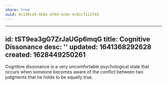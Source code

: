 ```yaml
---
share: true
uuid: 8c198cdd-4b8e-4784-ac8e-4c02cf113f49
---
```

---
id: tST9ea3gG7ZrJaUGp6mqG
title: Cognitive Dissonance
desc: ''
updated: 1641368292628
created: 1628449250261
---

Cognitive dissonance is a very uncomfortable psychological state that occurs when someone becomes aware of the conflict between two judgments that he holds to be equally true.
